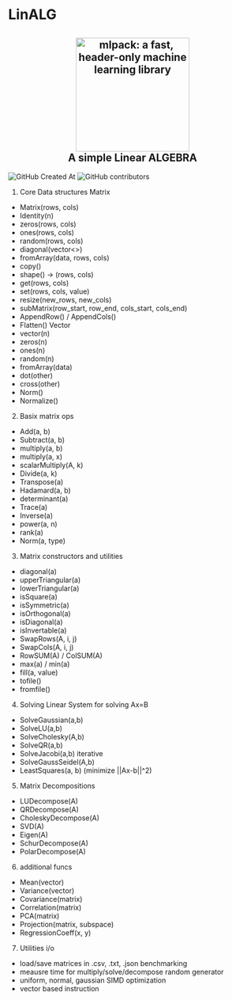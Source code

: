 # LinALG

<h2 align="center">
  <a href="https://mlpack.org"><img src="https://upload.wikimedia.org/wikipedia/commons/2/2f/Linear_subspaces_with_shading.svg" style="background-color:rgba(0,0,0,0);" height=230 alt="mlpack: a fast, header-only machine learning library"></a>
  <br>A simple Linear ALGEBRA<br>
</h2>

![GitHub Created At](https://img.shields.io/github/created-at/FreezB11/xmd4)
![GitHub contributors](https://img.shields.io/github/contributors/FreezB11/xmd4)



1. Core Data structures
Matrix
 - Matrix(rows, cols)
 - Identity(n)
 - zeros(rows, cols)
 - ones(rows, cols)
 - random(rows, cols)
 - diagonal(vector<>)
 - fromArray(data, rows, cols)
 - copy()
 - shape() -> (rows, cols)
 - get(rows, cols)
 - set(rows, cols, value)
 - resize(new_rows, new_cols)
 - subMatrix(row_start, row_end, cols_start, cols_end)
 - AppendRow() / AppendCols()
 - Flatten()
Vector
 - vector(n)
 - zeros(n)
 - ones(n)
 - random(n)
 - fromArray(data)
 - dot(other)
 - cross(other)
 - Norm()
 - Normalize()

2. Basix matrix ops
 - Add(a, b)
 - Subtract(a, b)
 - multiply(a, b)
 - multiply(a, x)
 - scalarMultiply(A, k)
 - Divide(a, k)
 - Transpose(a)
 - Hadamard(a, b)
 - determinant(a)
 - Trace(a)
 - Inverse(a)
 - power(a, n)
 - rank(a)
 - Norm(a, type)

3. Matrix constructors and utilities
 - diagonal(a)
 - upperTriangular(a)
 - lowerTriangular(a)
 - isSquare(a)
 - isSymmetric(a)
 - isOrthogonal(a)
 - isDiagonal(a)
 - isInvertable(a)
 - SwapRows(A, i, j)
 - SwapCols(A, i, j)
 - RowSUM(A) / ColSUM(A)
 - max(a) / min(a)
 - fill(a, value)
 - tofile()
 - fromfile()

4. Solving Linear System
for solving Ax=B
 - SolveGaussian(a,b)
 - SolveLU(a,b)
 - SolveCholesky(A,b)
 - SolveQR(a,b)
 - SolveJacobi(a,b) iterative
 - SolveGaussSeidel(A,b)
 - LeastSquares(a, b) (minimize ||Ax-b||^2)

5. Matrix Decompositions
 - LUDecompose(A)
 - QRDecompose(A)
 - CholeskyDecompose(A)
 - SVD(A)
 - Eigen(A)
 - SchurDecompose(A)
 - PolarDecompose(A)

6. additional funcs
 - Mean(vector)
 - Variance(vector)
 - Covariance(matrix)
 - Correlation(matrix)
 - PCA(matrix)
 - Projection(matrix, subspace)
 - RegressionCoeff(x, y)

7. Utilities
i/o
 - load/save matrices in .csv, .txt, .json
benchmarking
 - meausre time for multiply/solve/decompose
random generator
 - uniform, normal, gaussian
SIMD optimization
 - vector based instruction